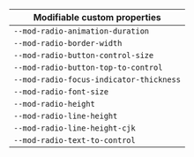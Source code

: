 | Modifiable custom properties            |
| --------------------------------------- |
| `--mod-radio-animation-duration`        |
| `--mod-radio-border-width`              |
| `--mod-radio-button-control-size`       |
| `--mod-radio-button-top-to-control`     |
| `--mod-radio-focus-indicator-thickness` |
| `--mod-radio-font-size`                 |
| `--mod-radio-height`                    |
| `--mod-radio-line-height`               |
| `--mod-radio-line-height-cjk`           |
| `--mod-radio-text-to-control`           |
